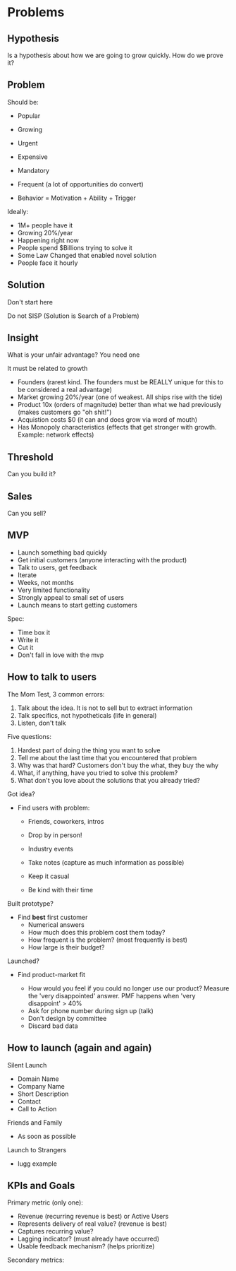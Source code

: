 # Problems

## Hypothesis

Is a hypothesis about how we are going to grow quickly. How do we prove it?

## Problem

Should be:

* Popular
* Growing
* Urgent
* Expensive
* Mandatory
* Frequent (a lot of opportunities do convert)

* Behavior = Motivation + Ability + Trigger

Ideally:

* 1M+ people have it
* Growing 20%/year
* Happening right now
* People spend $Billions trying to solve it
* Some Law Changed that enabled novel solution
* People face it hourly

## Solution

Don't start here

Do not SISP (Solution is Search of a Problem)

## Insight

What is your unfair advantage? You need one

It must be related to growth

* Founders (rarest kind. The founders must be REALLY unique for this to be considered a real advantage)
* Market growing 20%/year (one of weakest. All ships rise with the tide)
* Product 10x (orders of magnitude) better than what we had previously (makes customers go "oh shit!")
* Acquistion costs $0 (it can and does grow via word of mouth)
* Has Monopoly characteristics (effects that get stronger with growth. Example: network effects)

## Threshold

Can you build it?

## Sales

Can you sell?

## MVP

* Launch something bad quickly
* Get initial customers (anyone interacting with the product)
* Talk to users, get feedback
* Iterate
* Weeks, not months
* Very limited functionality
* Strongly appeal to small set of users
* Launch means to start getting customers

Spec: 
* Time box it
* Write it
* Cut it
* Don't fall in love with the mvp

## How to talk to users

The Mom Test, 3 common errors:

1. Talk about the idea. It is not to sell but to extract information
2. Talk specifics, not hypotheticals (life in general)
3. Listen, don't talk

Five questions:
1. Hardest part of doing the thing you want to solve
2. Tell me about the last time that you encountered that problem
3. Why was that hard? Customers don't buy the what, they buy the why
4. What, if anything, have you tried to solve this problem?
5. What don't you love about the solutions that you already tried?

Got idea? 

* Find users with problem:
  * Friends, coworkers, intros
  * Drop by in person!
  * Industry events

  * Take notes (capture as much information as possible)
  * Keep it casual
  * Be kind with their time


Built prototype?

* Find **best** first customer
  * Numerical answers
  * How much does this problem cost them today?
  * How frequent is the problem? (most frequently is best)
  * How large is their budget?


Launched?

* Find product-market fit
  
  * How would you feel if you could no longer use our product? Measure the 'very disappointed' answer. PMF happens when 'very disappoint' > 40%
  * Ask for phone number during sign up (talk)
  * Don't design by committee
  * Discard bad data

## How to launch (again and again)

Silent Launch

* Domain Name
*  Company Name
* Short Description
*  Contact
* Call to Action

Friends and Family

* As soon as possible

Launch to Strangers

* lugg example

## KPIs and Goals

Primary metric (only one):

  * Revenue (recurring revenue is best) or Active Users
  * Represents delivery of real value? (revenue is best)
  * Captures recurring value?
  * Lagging indicator? (must already have occurred)
  * Usable feedback mechanism? (helps prioritize)


Secondary metrics:
